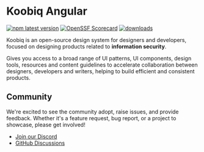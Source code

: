 # Koobiq Angular

[![npm latest version](https://img.shields.io/npm/v/@koobiq/components/latest.svg)](https://www.npmjs.com/package/@koobiq/components)
[![OpenSSF Scorecard](https://api.scorecard.dev/projects/github.com/koobiq/angular-components/badge)](https://scorecard.dev/viewer/?uri=github.com/koobiq/angular-components)
[![downloads](https://img.shields.io/npm/dm/@koobiq/components.svg?style=flat-round)](https://www.npmjs.com/package/@koobiq/components)

Koobiq is an open-source design system for designers and developers, focused on designing products related to **information security**.

Gives you access to a broad range of UI patterns, UI components, design tools,
resources and content guidelines to accelerate collaboration between designers, developers and writers,
helping to build efficient and consistent products.

## Community

We're excited to see the community adopt, raise issues, and provide feedback.
Whether it's a feature request, bug report, or a project to showcase, please get involved!

-   [Join our Discord](https://discord.gg/43MRHjgWYg)
-   [GitHub Discussions](https://github.com/koobiq/angular-components/discussions)
